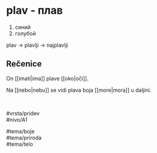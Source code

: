 # plav - плав

1. синий  
2. голубой  

plav → plavlji → najplavlji  

## Rečenice

On [[imati|ima]] plave [[oko|oči]].  

Na [[nebo|nebu]] se vidi plava boja [[more|mora]] u daljini.  

<br>

#vrsta/pridev  
#nivo/A1  

#tema/boje  
#tema/priroda  
#tema/telo  

